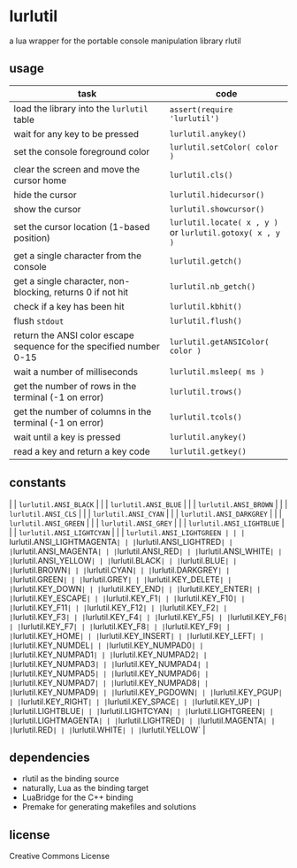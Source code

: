 lurlutil
========

a lua wrapper for the portable console manipulation library rlutil

usage
-----

 | task                                                                | code                                                            | 
 | ------                                                              | ------                                                          | 
 | load the library into the `lurlutil` table                          | `assert(require 'lurlutil')`                                    | 
 | wait for any key to be pressed                                      | `lurlutil.anykey()`                                             | 
 | set the console foreground color                                    | `lurlutil.setColor( color )`                                    | 
 | clear the screen and move the cursor home                           | `lurlutil.cls()`                                                | 
 | hide the cursor                                                     | `lurlutil.hidecursor()`                                         | 
 | show the cursor                                                     | `lurlutil.showcursor()`                                         | 
 | set the cursor location (1-based position)                          | `lurlutil.locate( x , y )` <br /> or `lurlutil.gotoxy( x , y )` | 
 | get a single character from the console                             | `lurlutil.getch()`                                              | 
 | get a single character, non-blocking, returns 0 if not hit          | `lurlutil.nb_getch()`                                           | 
 | check if a key has been hit                                         | `lurlutil.kbhit()`                                              | 
 | flush `stdout`                                                      | `lurlutil.flush()`                                              | 
 | return the ANSI color escape sequence for the specified number 0-15 | `lurlutil.getANSIColor( color )`                                | 
 | wait a number of milliseconds                                       | `lurlutil.msleep( ms )`                                         | 
 | get the number of rows in the terminal (-1 on error)                | `lurlutil.trows()`                                              | 
 | get the number of columns in the terminal (-1 on error)             | `lurlutil.tcols()`                                              | 
 | wait until a key is pressed                                         | `lurlutil.anykey()`                                             | 
 | read a key and return a key code                                    | `lurlutil.getkey()`                                             | 


constants
---------

| | `lurlutil.ANSI_BLACK` |
| | `lurlutil.ANSI_BLUE` |
| | `lurlutil.ANSI_BROWN` |
| | `lurlutil.ANSI_CLS` |
| | `lurlutil.ANSI_CYAN` |
| | `lurlutil.ANSI_DARKGREY` |
| | `lurlutil.ANSI_GREEN` |
| | `lurlutil.ANSI_GREY` |
| | `lurlutil.ANSI_LIGHTBLUE` |
| | `lurlutil.ANSI_LIGHTCYAN` |
| | `lurlutil.ANSI_LIGHTGREEN |
| | `lurlutil.ANSI_LIGHTMAGENTA` |
| | `lurlutil.ANSI_LIGHTRED` |
| | `lurlutil.ANSI_MAGENTA` |
| | `lurlutil.ANSI_RED` |
| | `lurlutil.ANSI_WHITE` |
| | `lurlutil.ANSI_YELLOW` |
| | `lurlutil.BLACK` |
| | `lurlutil.BLUE` |
| | `lurlutil.BROWN` |
| | `lurlutil.CYAN` |
| | `lurlutil.DARKGREY` |
| | `lurlutil.GREEN` |
| | `lurlutil.GREY` |
| | `lurlutil.KEY_DELETE` |
| | `lurlutil.KEY_DOWN` |
| | `lurlutil.KEY_END` |
| | `lurlutil.KEY_ENTER` |
| | `lurlutil.KEY_ESCAPE` |
| | `lurlutil.KEY_F1` |
| | `lurlutil.KEY_F10` |
| | `lurlutil.KEY_F11` |
| | `lurlutil.KEY_F12` |
| | `lurlutil.KEY_F2` |
| | `lurlutil.KEY_F3` |
| | `lurlutil.KEY_F4` |
| | `lurlutil.KEY_F5` |
| | `lurlutil.KEY_F6` |
| | `lurlutil.KEY_F7` |
| | `lurlutil.KEY_F8` |
| | `lurlutil.KEY_F9` |
| | `lurlutil.KEY_HOME` |
| | `lurlutil.KEY_INSERT` |
| | `lurlutil.KEY_LEFT` |
| | `lurlutil.KEY_NUMDEL` |
| | `lurlutil.KEY_NUMPAD0` |
| | `lurlutil.KEY_NUMPAD1` |
| | `lurlutil.KEY_NUMPAD2` |
| | `lurlutil.KEY_NUMPAD3` |
| | `lurlutil.KEY_NUMPAD4` |
| | `lurlutil.KEY_NUMPAD5` |
| | `lurlutil.KEY_NUMPAD6` |
| | `lurlutil.KEY_NUMPAD7` |
| | `lurlutil.KEY_NUMPAD8` |
| | `lurlutil.KEY_NUMPAD9` |
| | `lurlutil.KEY_PGDOWN` |
| | `lurlutil.KEY_PGUP` |
| | `lurlutil.KEY_RIGHT` |
| | `lurlutil.KEY_SPACE` |
| | `lurlutil.KEY_UP` |
| | `lurlutil.LIGHTBLUE` |
| | `lurlutil.LIGHTCYAN` |
| | `lurlutil.LIGHTGREEN` |
| | `lurlutil.LIGHTMAGENTA` |
| | `lurlutil.LIGHTRED` |
| | `lurlutil.MAGENTA` |
| | `lurlutil.RED` |
| | `lurlutil.WHITE` |
| | `lurlutil.YELLOW` |

dependencies
------------

 - rlutil as the binding source
 - naturally, Lua as the binding target
 - LuaBridge for the C++ binding
 - Premake for generating makefiles and solutions

license
-------

Creative Commons License
